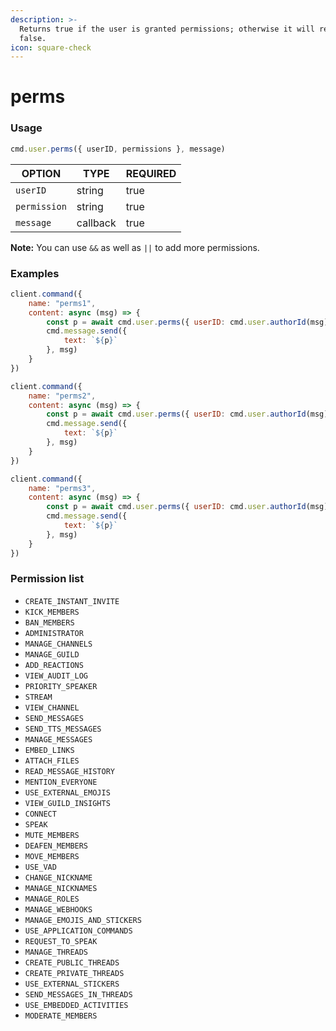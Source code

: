 ```yaml
---
description: >-
  Returns true if the user is granted permissions; otherwise it will return
  false.
icon: square-check
---
```


# perms

### Usage

```javascript
cmd.user.perms({ userID, permissions }, message)
```

| OPTION       | TYPE     | REQUIRED |
| ------------ | -------- | -------- |
| `userID`     | string   | true     |
| `permission` | string   | true     |
| `message`    | callback | true     |

**Note:** You can use `&&` as well as `||` to add more permissions.

### Examples

```javascript
client.command({
    name: "perms1",
    content: async (msg) => {
        const p = await cmd.user.perms({ userID: cmd.user.authorId(msg), permissions: "SEND_MESSAGES" }, msg) // If the user has the permission, it will return true
        cmd.message.send({
            text: `${p}`
        }, msg)
    }
})

client.command({
    name: "perms2",
    content: async (msg) => {
        const p = await cmd.user.perms({ userID: cmd.user.authorId(msg), permissions: "SEND_MESSAGES && MANAGE_CHANNELS" }, msg) // If the user has both permissions, it will return true; otherwise false
        cmd.message.send({
            text: `${p}`
        }, msg)
    }
})

client.command({
    name: "perms3",
    content: async (msg) => {
        const p = await cmd.user.perms({ userID: cmd.user.authorId(msg), permissions: "SEND_MESSAGES || MANAGE_CHANNELS" }, msg) // If the user contains any of the 2 permissions it will return true, but if it does not have any it will return false
        cmd.message.send({
            text: `${p}`
        }, msg)
    }
})
```

### Permission list

* `CREATE_INSTANT_INVITE`
* `KICK_MEMBERS`
* `BAN_MEMBERS`
* `ADMINISTRATOR`
* `MANAGE_CHANNELS`
* `MANAGE_GUILD`
* `ADD_REACTIONS`
* `VIEW_AUDIT_LOG`
* `PRIORITY_SPEAKER`
* `STREAM`
* `VIEW_CHANNEL`
* `SEND_MESSAGES`
* `SEND_TTS_MESSAGES`
* `MANAGE_MESSAGES`
* `EMBED_LINKS`
* `ATTACH_FILES`
* `READ_MESSAGE_HISTORY`
* `MENTION_EVERYONE`
* `USE_EXTERNAL_EMOJIS`
* `VIEW_GUILD_INSIGHTS`
* `CONNECT`
* `SPEAK`
* `MUTE_MEMBERS`
* `DEAFEN_MEMBERS`
* `MOVE_MEMBERS`
* `USE_VAD`
* `CHANGE_NICKNAME`
* `MANAGE_NICKNAMES`
* `MANAGE_ROLES`
* `MANAGE_WEBHOOKS`
* `MANAGE_EMOJIS_AND_STICKERS`
* `USE_APPLICATION_COMMANDS`
* `REQUEST_TO_SPEAK`
* `MANAGE_THREADS`
* `CREATE_PUBLIC_THREADS`
* `CREATE_PRIVATE_THREADS`
* `USE_EXTERNAL_STICKERS`
* `SEND_MESSAGES_IN_THREADS`
* `USE_EMBEDDED_ACTIVITIES`
* `MODERATE_MEMBERS`
